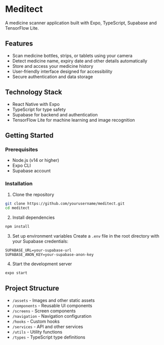 # Meditect

A medicine scanner application built with Expo, TypeScript, Supabase and TensorFlow Lite.

## Features

- Scan medicine bottles, strips, or tablets using your camera
- Detect medicine name, expiry date and other details automatically
- Store and access your medicine history
- User-friendly interface designed for accessibility
- Secure authentication and data storage

## Technology Stack

- React Native with Expo
- TypeScript for type safety
- Supabase for backend and authentication
- TensorFlow Lite for machine learning and image recognition

## Getting Started

### Prerequisites

- Node.js (v14 or higher)
- Expo CLI
- Supabase account

### Installation

1. Clone the repository
```bash
git clone https://github.com/yourusername/meditect.git
cd meditect
```

2. Install dependencies
```bash
npm install
```

3. Set up environment variables
Create a `.env` file in the root directory with your Supabase credentials:
```
SUPABASE_URL=your-supabase-url
SUPABASE_ANON_KEY=your-supabase-anon-key
```

4. Start the development server
```bash
expo start
```

## Project Structure

- `/assets` - Images and other static assets
- `/components` - Reusable UI components
- `/screens` - Screen components
- `/navigation` - Navigation configuration
- `/hooks` - Custom hooks
- `/services` - API and other services
- `/utils` - Utility functions
- `/types` - TypeScript type definitions